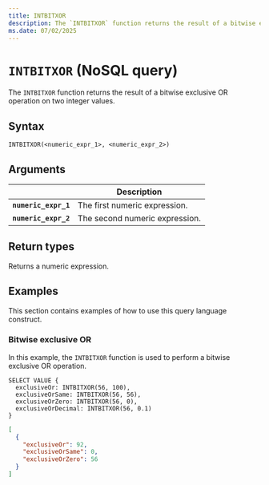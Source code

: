 ```yaml
---
title: INTBITXOR
description: The `INTBITXOR` function returns the result of a bitwise exclusive OR operation on two integer values.
ms.date: 07/02/2025
---
```


# `INTBITXOR` (NoSQL query)

The `INTBITXOR` function returns the result of a bitwise exclusive OR operation on two integer values.

## Syntax

```nosql
INTBITXOR(<numeric_expr_1>, <numeric_expr_2>)
```

## Arguments

| | Description |
| --- | --- |
| **`numeric_expr_1`** | The first numeric expression. |
| **`numeric_expr_2`** | The second numeric expression. |

## Return types

Returns a numeric expression.

## Examples

This section contains examples of how to use this query language construct.

### Bitwise exclusive OR

In this example, the `INTBITXOR` function is used to perform a bitwise exclusive OR operation.

```nosql
SELECT VALUE {
  exclusiveOr: INTBITXOR(56, 100),
  exclusiveOrSame: INTBITXOR(56, 56),
  exclusiveOrZero: INTBITXOR(56, 0),
  exclusiveOrDecimal: INTBITXOR(56, 0.1)
}
```

```json
[
  {
    "exclusiveOr": 92,
    "exclusiveOrSame": 0,
    "exclusiveOrZero": 56
  }
]
```

